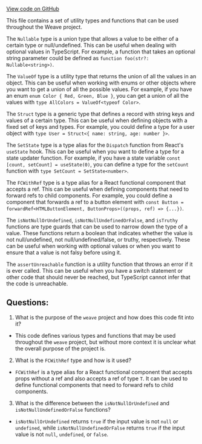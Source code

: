 [View code on GitHub](https://github.com/wandb/weave/weave-js/src/common/util/types.ts)

This file contains a set of utility types and functions that can be used throughout the Weave project. 

The `Nullable` type is a union type that allows a value to be either of a certain type or null/undefined. This can be useful when dealing with optional values in TypeScript. For example, a function that takes an optional string parameter could be defined as `function foo(str?: Nullable<string>)`.

The `ValueOf` type is a utility type that returns the union of all the values in an object. This can be useful when working with enums or other objects where you want to get a union of all the possible values. For example, if you have an enum `enum Color { Red, Green, Blue }`, you can get a union of all the values with `type AllColors = ValueOf<typeof Color>`.

The `Struct` type is a generic type that defines a record with string keys and values of a certain type. This can be useful when defining objects with a fixed set of keys and types. For example, you could define a type for a user object with `type User = Struct<{ name: string, age: number }>`. 

The `SetState` type is a type alias for the `Dispatch` function from React's `useState` hook. This can be useful when you want to define a type for a state updater function. For example, if you have a state variable `const [count, setCount] = useState(0)`, you can define a type for the `setCount` function with `type SetCount = SetState<number>`.

The `FCWithRef` type is a type alias for a React functional component that accepts a ref. This can be useful when defining components that need to forward refs to child components. For example, you could define a component that forwards a ref to a button element with `const Button = forwardRef<HTMLButtonElement, ButtonProps>((props, ref) => {...})`.

The `isNotNullOrUndefined`, `isNotNullUndefinedOrFalse`, and `isTruthy` functions are type guards that can be used to narrow down the type of a value. These functions return a boolean that indicates whether the value is not null/undefined, not null/undefined/false, or truthy, respectively. These can be useful when working with optional values or when you want to ensure that a value is not falsy before using it.

The `assertUnreachable` function is a utility function that throws an error if it is ever called. This can be useful when you have a switch statement or other code that should never be reached, but TypeScript cannot infer that the code is unreachable.
## Questions: 
 1. What is the purpose of the `weave` project and how does this code fit into it?
- This code defines various types and functions that may be used throughout the `weave` project, but without more context it is unclear what the overall purpose of the project is.

2. What is the `FCWithRef` type and how is it used?
- `FCWithRef` is a type alias for a React functional component that accepts props without a ref and also accepts a ref of type `T`. It can be used to define functional components that need to forward refs to child components.

3. What is the difference between the `isNotNullOrUndefined` and `isNotNullUndefinedOrFalse` functions?
- `isNotNullOrUndefined` returns `true` if the input value is not `null` or `undefined`, while `isNotNullUndefinedOrFalse` returns `true` if the input value is not `null`, `undefined`, or `false`.